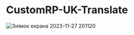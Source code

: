# CustomRP-UK-Translate
![Знімок екрана 2023-11-27 201120](https://github.com/StepanBandera-code/CustomRP-UK-Translate-/assets/133775394/6f341750-e3d1-4b67-a8f8-2afea95a18b7)
